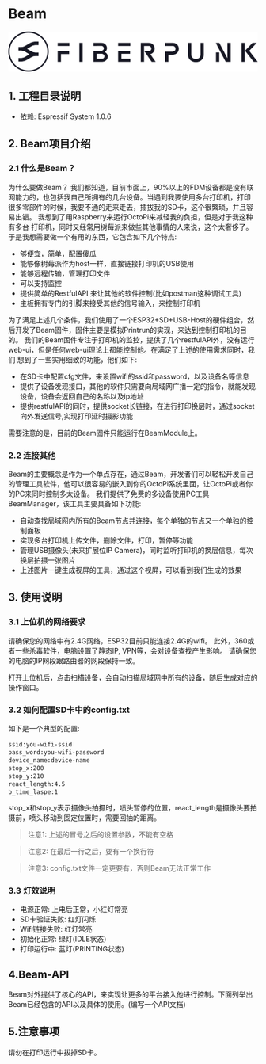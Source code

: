 # Beam 

![图片](./Image/logo.png)

## 1. 工程目录说明

- 依赖: Espressif System 1.0.6


## 2. Beam项目介绍

### 2.1 什么是Beam？

为什么要做Beam？ 我们都知道，目前市面上，90%以上的FDM设备都是没有联网能力的，也包括我自己所拥有的几台设备。当遇到我要使用多台打印机，打印
很多零部件的时候，我要不通的走来走去，插拔我的SD卡，这个很繁琐，并且容易出错。 我想到了用Raspberry来运行OctoPi来减轻我的负担，但是对于我这种有多台
打印机，同时又经常用树莓派来做些其他事情的人来说，这个太奢侈了。于是我想需要做一个有用的东西，它包含如下几个特点:

- 够便宜，简单，配置傻瓜
- 能够像树莓派作为host一样，直接链接打印机的USB使用
- 能够远程传输，管理打印文件
- 可以支持监控
- 提供简单的RestfulAPI 来让其他的软件控制(比如postman这种调试工具)
- 主板拥有专门的引脚来接受其他的信号输入，来控制打印机

为了满足上述几个条件，我们使用了一个ESP32+SD+USB-Host的硬件组合，然后开发了Beam固件，固件主要是模拟Printrun的实现，来达到控制打印机的目的。
我们的Beam固件专注于打印机的监控，提供了几个restfulAPI外，没有运行web-ui，但是任何web-ui理论上都能控制他。在满足了上述的使用需求同时，我们
想到了一些实用细致的功能，他们如下:

- 在SD卡中配置cfg文件，来设置wifi的ssid和password，以及设备名等信息
- 提供了设备发现接口，其他的软件只需要向局域网广播一定的指令，就能发现设备，设备会返回自己的名称以及ip地址
- 提供restfulAPI的同时，提供socket长链接，在进行打印换层时，通过socket向外发送信号,实现打印延时摄影功能

需要注意的是，目前的Beam固件只能运行在BeamModule上。

### 2.2 连接其他

Beam的主要概念是作为一个单点存在，通过Beam，开发者们可以轻松开发自己的管理工具软件，他可以很容易的嵌入到你的OctoPi系统里面，让OctoPi或者你的PC来同时控制多太设备。
我们提供了免费的多设备使用PC工具BeamManager，该工具主要具备如下功能:

- 自动查找局域网内所有的Beam节点并连接，每个单独的节点又一个单独的控制面板
- 实现多台打印机上传文件，删除文件，打印，暂停等功能
- 管理USB摄像头(未来扩展位IP Camera)，同时监听打印机的换层信息，每次换层拍摄一张图片
- 上述图片一键生成视屏的工具，通过这个视屏，可以看到我们生成的效果



## 3. 使用说明

### 3.1 上位机的网络要求

请确保您的网络中有2.4G网络，ESP32目前只能连接2.4G的wifi。 此外，360或者一些杀毒软件，电脑设置了静态IP, VPN等，会对设备查找产生影响。 请确保您的电脑的IP网段跟路由器的网段保持一致。

打开上位机后，点击扫描设备，会自动扫描局域网中所有的设备，随后生成对应的操作窗口。


### 3.2 如何配置SD卡中的config.txt

如下是一个典型的配置:
```
ssid:you-wifi-ssid
pass_word:you-wifi-password
device_name:device-name
stop_x:200
stop_y:210
react_length:4.5
b_time_laspe:1

```
stop_x和stop_y表示摄像头拍摄时，喷头暂停的位置，react_length是摄像头要拍摄前，喷头移动到固定位置时，需要回抽的距离。
>注意1: 上述的冒号之后的设置参数，不能有空格

>注意2: 在最后一行之后，要有一个换行符

>注意3: config.txt文件一定更要有，否则Beam无法正常工作

### 3.3 灯效说明

- 电源正常: 上电后正常，小红灯常亮
- SD卡验证失败: 红灯闪烁
- Wifi链接失败: 红灯常亮
- 初始化正常: 绿灯(IDLE状态)
- 打印运行中: 蓝灯(PRINTING状态)

## 4.Beam-API

Beam对外提供了核心的API，来实现让更多的平台接入他进行控制。下面列举出Beam已经包含的API以及具体的使用。(编写一个API文档)

## 5.注意事项

请勿在打印运行中拔掉SD卡。

